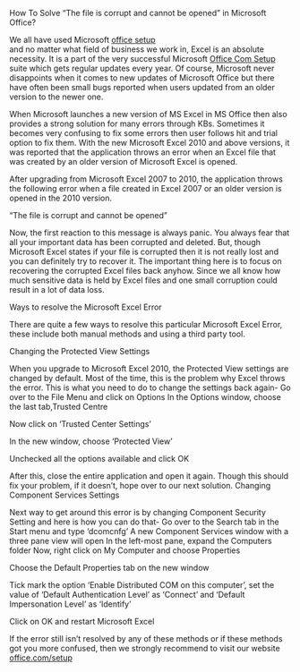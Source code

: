How To Solve “The file is corrupt and cannot be opened” in Microsoft Office?

We all have used Microsoft <a href="http://officecomsetupproductkey.com/">office setup</a> <br/> and no matter what field of business we work in, Excel is an absolute necessity. It is a part of the very successful Microsoft <a href="http://officecomsetupproductkey.com/">Office Com Setup</a> <br/> suite which gets regular updates every year. Of course, Microsoft never disappoints when it comes to new updates of Microsoft Office but there have often been small bugs reported when users updated from an older version to the newer one.

When Microsoft launches a new version of MS Excel in MS Office then also provides a strong solution for many errors through KBs. Sometimes it becomes very confusing to fix some errors then user follows hit and trial option to fix them.
With the new Microsoft Excel 2010 and above versions, it was reported that the application throws an error when an Excel file that was created by an older version of Microsoft Excel is opened.

After upgrading from Microsoft Excel 2007 to 2010, the application throws the following error when a file created in Excel 2007 or an older version is opened in the 2010 version.

“The file is corrupt and cannot be opened”

Now, the first reaction to this message is always panic. You always fear that all your important data has been corrupted and deleted. But, though Microsoft Excel states if your file is corrupted then it is not really lost and you can definitely try to recover it. The important thing here is to focus on recovering the corrupted Excel files back anyhow. Since we all know how much sensitive data is held by Excel files and one small corruption could result in a lot of data loss.

Ways to resolve the Microsoft Excel Error

There are quite a few ways to resolve this particular Microsoft Excel Error, these include both manual methods and using a third party tool.

Changing the Protected View Settings

When you upgrade to Microsoft Excel 2010, the Protected View settings are changed by default. Most of the time, this is the problem why Excel throws the error. This is what you need to do to change the settings back again-
Go over to the File Menu and click on Options
In the Options window, choose the last tab,Trusted Centre

Now click on ‘Trusted Center Settings’

In the new window, choose ‘Protected View’

Unchecked all the options available and click OK

After this, close the entire application and open it again. Though this should fix your problem, if it doesn’t, hope over to our next solution.
Changing Component Services Settings

Next way to get around this error is by changing Component Security Setting and here is how you can do that-
Go over to the Search tab in the Start menu and type ‘dcomcnfg’
A new Component Services window with a three pane view will open
In the left-most pane, expand the Computers folder
Now, right click on My Computer and choose Properties

Choose the Default Properties tab on the new window

Tick mark the option ‘Enable Distributed COM on this computer’, set the value of ‘Default Authentication Level’ as ‘Connect’ and ‘Default Impersonation Level’ as ‘Identify’

Click on OK and restart Microsoft Excel

If the error still isn’t resolved by any of these methods or if these methods got you more confused, then we strongly recommend to visit our website <a href="http://officecomsetupproductkey.com/">office.com/setup</a> <br/>

